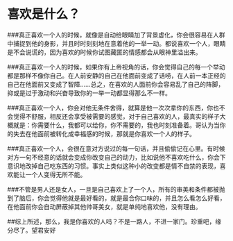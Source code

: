 # 喜欢是什么？

###真正喜欢一个人的时候，就像是自动给眼睛加了背景虚化，你会很容易在人群中捕捉到他的身影，并且时时刻刻地在意着他的一举一动。都说喜欢一个人，眼睛是不会说谎的，因为喜欢的时候你试图藏匿的情感都会从眼神里溢出来。

###真正喜欢一个人的时候，如果你有上帝视角的话，你会觉得自己的每一个举动都是那样不像你自己。在人前安静的自己在他面前变成了话唠，在人前一本正经的自己在他面前又变成了智障……总之，在喜欢的人面前你会容易乱了自己的阵脚，抑或是过于激动和兴奋导致你的一举一动都显得那么不一样。

###真正喜欢一个人，你会对他无条件舍得，就算是他一次次拿你的东西，你也不会觉得不舒服，相反还会享受被需要的感觉，对于自己喜欢的人，最真实的样子大概就是：你需要什么，我都可以给你，你不需要的，我也时刻准备着。哥认为当你的失去在他面前被转化成幸福感的时候，那就是你喜欢一个人的样子。

###真正喜欢一个人，会很在意对方说过的每一句话，并且偷偷记在心里。有时候对方一句不经意的话就会变成你改变自己的动力，比如说他不喜欢吃什么，你会下意识地改掉自己吃东西的习惯。事实上类似这种小的改变都是情不自禁的表现，喜欢能让一个人变得无所不能。

###不管是男人还是女人，一旦是自己喜欢上了一个人，所有的审美和条件都被抛到了脑后，你会觉得他就是最好看的，就是最合你口味的，并且怎么看怎么好看，在他面前你会自动屏蔽掉其他帅哥美女，就是单纯地喜欢他，没有理由。

##综上所述，那么，我是你喜欢的人吗？不是一路人，不进一家门。珍重吧，缘分尽了。望君安好
